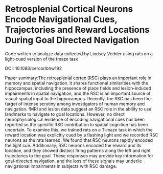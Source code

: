 # Retrosplenial Cortical Neurons Encode Navigational Cues, Trajectories and Reward Locations During Goal Directed Navigation

Code written to analyze data collected by Lindsey Vedder using rats on a light-cued version of the tmaze task 

DOI: 10.1093/cercor/bhw192

Paper summary:The retrosplenial cortex (RSC) plays an important role in memory and spatial navigation. It shares functional similarities with the hippocampus, including the presence of place fields and lesion-induced impairments in spatial navigation, and the RSC is an important source of visual-spatial input to the hippocampus. Recently, the RSC has been the target of intense scrutiny among investigators of human memory and navigation. fMRI and lesion data suggest an RSC role in the ability to use landmarks to navigate to goal locations. However, no direct neurophysiological evidence of encoding navigational cues has been reported so the specific RSC contribution to spatial cognition has been uncertain. To examine this, we trained rats on a T-maze task in which the reward location was explicitly cued by a flashing light and we recorded RSC neurons as the rats learned. We found that RSC neurons rapidly encoded the light cue. Additionally, RSC neurons encoded the reward and its location, and they showed distinct firing patterns along the left and right trajectories to the goal. These responses may provide key information for goal-directed navigation, and the loss of these signals may underlie navigational impairments in subjects with RSC damage.

